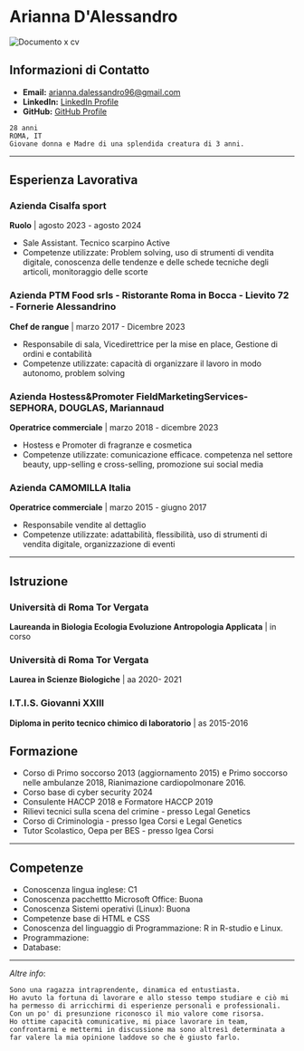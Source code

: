 # Arianna D'Alessandro

![Documento x cv](https://github.com/user-attachments/assets/70a8e1aa-c8ea-44c8-9f95-f9cd9967950e)


## Informazioni di Contatto
- **Email:** arianna.dalessandro96@gmail.com
- **LinkedIn:** [LinkedIn Profile](https://linkedin.com/in/arianna)
- **GitHub:** [GitHub Profile](https://github.com/arianna.dalessandro)

```
28 anni
ROMA, IT
Giovane donna e Madre di una splendida creatura di 3 anni.

```
---
## Esperienza Lavorativa 
### Azienda Cisalfa sport
**Ruolo** | agosto 2023 - agosto 2024
- Sale Assistant. Tecnico scarpino Active
- Competenze utilizzate: Problem solving, uso di strumenti di vendita digitale, conoscenza delle tendenze e delle schede tecniche degli articoli, monitoraggio delle scorte

### Azienda PTM Food srls - Ristorante Roma in Bocca - Lievito 72 - Fornerie Alessandrino
**Chef de rangue** | marzo 2017 - Dicembre 2023
- Responsabile di sala, Vicedirettrice per la mise en place, Gestione di ordini e contabilità
- Competenze utilizzate: capacità di organizzare il lavoro in modo autonomo, problem solving


### Azienda Hostess&Promoter FieldMarketingServices- SEPHORA, DOUGLAS, Mariannaud
**Operatrice commerciale** | marzo 2018 - dicembre 2023
- Hostess e Promoter di fragranze e cosmetica 
- Competenze utilizzate: comunicazione efficace. competenza nel settore beauty, upp-selling e cross-selling, promozione sui social media


### Azienda CAMOMILLA Italia
**Operatrice commerciale** | marzo 2015 - giugno 2017
- Responsabile vendite al dettaglio
- Competenze utilizzate: adattabilità, flessibilità, uso di strumenti di vendita digitale, organizzazione di eventi

---

## Istruzione
### Università di Roma Tor Vergata
**Laureanda in Biologia Ecologia Evoluzione Antropologia Applicata** | in corso

### Università di Roma Tor Vergata
**Laurea in Scienze Biologiche** | aa 2020- 2021

### I.T.I.S. Giovanni XXIII
**Diploma in perito tecnico chimico di laboratorio** | as 2015-2016

## Formazione
- Corso di Primo soccorso 2013 (aggiornamento 2015) e Primo soccorso nelle ambulanze 2018, Rianimazione cardiopolmonare 2016.
- Corso base di cyber security 2024
- Consulente HACCP 2018 e Formatore HACCP 2019
- Rilievi tecnici sulla scena del crimine - presso Legal Genetics
- Corso di Criminologia - presso Igea Corsi e Legal Genetics
- Tutor Scolastico, Oepa per BES  - presso Igea Corsi

---
## Competenze
- Conoscenza lingua inglese: C1
- Conoscenza pacchettto Microsoft Office: Buona
- Conoscenza Sistemi operativi (Linux): Buona
- Competenze base di HTML e CSS
- Conoscenza del linguaggio di Programmazione: R in R-studio e Linux.
- Programmazione: 
- Database:
---
*Altre info*:
```
Sono una ragazza intraprendente, dinamica ed entustiasta.
Ho avuto la fortuna di lavorare e allo stesso tempo studiare e ciò mi ha permesso di arricchirmi di esperienze personali e professionali.
Con un po' di presunzione riconosco il mio valore come risorsa.
Ho ottime capacità comunicative, mi piace lavorare in team, confrontarmi e mettermi in discussione ma sono altresì determinata a far valere la mia opinione laddove so che è giusto farlo.
```
